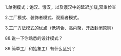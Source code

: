 



1.单例模式：饱汉、饿汉。以及饿汉中的延迟加载,双重检查

2.工厂模式、装饰者模式、观察者模式。

3.工厂方法模式的优点（低耦合、高内聚，开放封闭原则）

88.说一下你熟悉的设计模式？

89.简单工厂和抽象工厂有什么区别？
